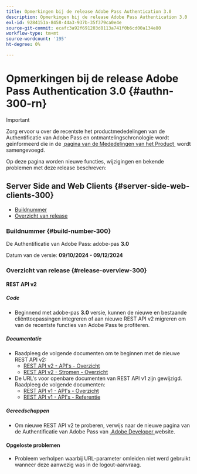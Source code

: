```yaml
---
title: Opmerkingen bij de release Adobe Pass Authentication 3.0
description: Opmerkingen bij de release Adobe Pass Authentication 3.0
exl-id: 9284151a-8458-44a3-937b-35f379ca0e4e
source-git-commit: ecafc3a92f691203d8113a741f0b6cd00a134e80
workflow-type: tm+mt
source-wordcount: '195'
ht-degree: 0%

---
```


# Opmerkingen bij de release Adobe Pass Authentication 3.0 {#authn-300-rn}

>[!IMPORTANT]
>
> Zorg ervoor u over de recentste het productmededelingen van de Authentificatie van Adobe Pass en ontmantelingschronologie wordt geïnformeerd die in de [&#x200B; pagina van de Mededelingen van het Product &#x200B;](/help/authentication/product-announcements.md) wordt samengevoegd.

Op deze pagina worden nieuwe functies, wijzigingen en bekende problemen met deze release beschreven:

## Server Side and Web Clients {#server-side-web-clients-300}

* [Buildnummer](#build-number-300)
* [Overzicht van release](#release-overview-300)

### Buildnummer {#build-number-300}

De Authentificatie van Adobe Pass: adobe-pas **3.0**

Datum van de versie: **09/10/2024 - 09/12/2024**

### Overzicht van release {#release-overview-300}

#### REST API v2

##### Code

* Beginnend met adobe-pas **3.0** versie, kunnen de nieuwe en bestaande cliënttoepassingen integreren of aan nieuwe REST API v2 migreren om van de recentste functies van Adobe Pass te profiteren.

##### Documentatie

* Raadpleeg de volgende documenten om te beginnen met de nieuwe REST API v2:
   * [REST API v2 - API&#39;s - Overzicht](../integration-guide-programmers/rest-apis/rest-api-v2/apis/rest-api-v2-apis-overview.md)
   * [REST API v2 - Stromen - Overzicht](../integration-guide-programmers/rest-apis/rest-api-v2/flows/rest-api-v2-flows-overview.md)
* De URL&#39;s voor openbare documenten van REST API v1 zijn gewijzigd. Raadpleeg de volgende documenten:
   * [REST API v1 - API&#39;s - Overzicht](../integration-guide-programmers/legacy/rest-api-v1/rest-api-overview.md)
   * [REST API v1 - API&#39;s - Referentie](../integration-guide-programmers/legacy/rest-api-v1/rest-api-reference.md)

##### Gereedschappen

* Om nieuwe REST API v2 te proberen, verwijs naar de nieuwe pagina van de Authentificatie van Adobe Pass van [&#x200B; Adobe Developer &#x200B;](https://developer.adobe.com/adobe-pass) website.

#### Opgeloste problemen

* Probleem verholpen waarbij URL-parameter omleiden niet werd gebruikt wanneer deze aanwezig was in de logout-aanvraag.
